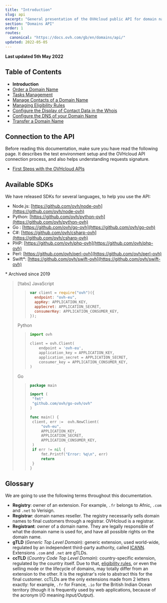```yaml
---
title: "Introduction"
slug: api
excerpt: "General presentation of the OVHcloud public API for domain names"
section: "Domains API"
order: 1
routes:
  canonical: "https://docs.ovh.com/gb/en/domains/api/"
updated: 2022-05-05
---
```


**Last updated 5th May 2022**

<!-- Begin TOC -->

## Table of Contents

- **Introduction**
- [Order a Domain Name](../api-order)
- [Tasks Management](../api-tasks)
- [Manage Contacts of a Domain Name](../api-contact)
- [Managing Eligibility Rules](../api-rules)
- [Configure the Display of Contact Data in the Whois](../api-whois)
- [Configure the DNS of your Domain Name](../api-dns)
- [Transfer a Domain Name](../api-transfer)
<!-- End TOC -->

## Connection to the API

Before reading this documentation, make sure you have read the following page.
It describes the test environment setup and the OVHcloud API connection process, and also helps understanding requests signature.

- [First Steps with the OVHcloud APIs](https://docs.ovh.com/de/api/first-steps-with-ovh-api/)

## Available SDKs

We have released SDKs for several languages, to help you use the API:

- Node.js: [https://github.com/ovh/node-ovh](https://github.com/ovh/node-ovh)
- Python: [https://github.com/ovh/python-ovh](https://github.com/ovh/python-ovh)
- Go : [https://github.com/ovh/go-ovh](https://github.com/ovh/go-ovh)
- C#: [https://github.com/ovh/csharp-ovh](https://github.com/ovh/csharp-ovh)
- PHP: [https://github.com/ovh/php-ovh](https://github.com/ovh/php-ovh)
- Perl: [https://github.com/ovh/perl-ovh](https://github.com/ovh/perl-ovh)
- Swift\*: [https://github.com/ovh/swift-ovh](https://github.com/ovh/swift-ovh)

\* Archived since 2019

<!-- prettier-ignore -->
> [!tabs]
> JavaScript
>> ```javascript
>> var client = require("ovh")({
>>   endpoint: "ovh-eu",
>>   appKey: APPLICATION_KEY,
>>   appSecret: APPLICATION_SECRET,
>>   consumerKey: APPLICATION_CONSUMER_KEY,
>> });
>> ```
> Python
>> ```python
>> import ovh
>>
>> client = ovh.Client(
>>     endpoint = 'ovh-eu',
>>     application_key = APPLICATION_KEY,
>>     application_secret = APPLICATION_SECRET,
>>     consumer_key = APPLICATION_CONSUMER_KEY,
>> )
>> ```
> Go
>> ```go
>> package main
>>
>> import (
>> 	"fmt"
>> 	"github.com/ovh/go-ovh/ovh"
>> )
>>
>> func main() {
>> 	client, err :=  ovh.NewClient(
>> 		"ovh-eu",
>> 		APPLICATION_KEY,
>> 		APPLICATION_SECRET,
>> 		APPLICATION_CONSUMER_KEY,
>> 	)
>> 	if err != nil {
>> 		fmt.Printf("Error: %q\n", err)
>> 		return
>> 	}
>> }
>> ```

## Glossary

We are going to use the following terms throughout this documentation.

- **Registry**: owner of an extension. For example, `.fr` belongs to Afnic, `.com` and `.net` to Verisign.
- **Registrar**: domain names reseller. The registry necessarily sells domain names to final customers through a registrar. OVHcloud is a registrar.
- **Registrant**: owner of a domain name. They are legally responsible of what the domain name is used for, and have all possible rights on the domain name.
- **gTLD** (_Generic Top Level Domain_): generic extension, used world-wide, regulated by an independent third-party authority, called [ICANN](https://www.icann.org/). Extensions `.com` and `.net` are gTLDs.
- **ccTLD** (_Country Code Top Level Domain_): country-specific extension, regulated by the country itself. Due to that, [eligibility rules](../api-rules), or even the selling mode or the lifecycle of domains, may totally differ from an extension to the other. It is the registrar's role to abstract this for the final customer. ccTLDs are the only extensions made from 2 letters exactly: for example, `.fr` for France, `.io` for the British Indian Ocean territory (though it is frequently used by web applications, because of the acronym I/O meaning _Input/Output_).
